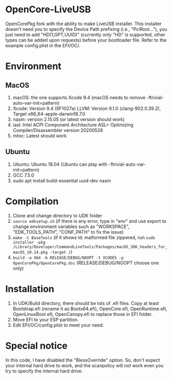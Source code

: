 # OpenCore-LiveUSB
OpenCorePkg fork with the ability to make LiveUSB installer. This installer doesn't need you to specify the Device Path prefixing (i.e., "PciRoot..."), you just need to add "HD(1,GPT,UUID)" (currently only "HD" is supported, other types can be added upon requests) before your bootloader file. Refer to the example config.plist in the EFI/OC/.

# Environment
## MacOS
1. macOS: the one supports Xcode 9.4 (macOS needs to remove -ftrivial-auto-var-init=pattern)
2. Xcode: Version 9.4 (9F1027a)
LLVM: Version 9.1.0 (clang-902.0.39.2), Target x86_64-apple-darwin18.7.0
3. nasm: version 2.15.05 (or latest version should work)
4. iasl: Intel ACPI Component Architecture ASL+ Optimizing Compiler/Disassembler version 20200528
5. mtoc: Latest should work

## Ubuntu
1. Ubuntu: Ubuntu 18.04 (Ubuntu can play with -ftrivial-auto-var-init=pattern)
2. GCC 7.5.0
3. sudo apt install build-essential uuid-dev nasm

# Compilation
1. Clone and change directory to UDK folder
2. ``source edksetup.sh`` (if there is any error, type in "env" and use export to change environment variables such as "WORKSPACE", "EDK_TOOLS_PATH", "CONF_PATH" to fix the issue)
3. ``make -C BaseTools`` (if it shows ld: malformed file zippered, run ``sudo installer -pkg /Library/Developer/CommandLineTools/Packages/macOS_SDK_headers_for_macOS_10.14.pkg -target /``)
4. ``build -a X64 -b RELEASE/DEBUG/NOOPT -t XCODE5 -p OpenCorePkg/OpenCorePkg.dsc`` (RELEASE/DEBUG/NOOPT choose one only)

# Installation
1. In UDK/Build directory, there should be lots of .efi files. Copy at least Bootstrap.efi (rename it as Bootx64.efi), OpenCore.efi, OpenRuntime.efi, OpenLinuxBoot.efi, OpenCanopy.efi to replace those in EFI folder.
2. Move EFI to your ESP partition.
3. Edit EFI/OC/config.plist to meet your need.

# Special notice
In this code, I have disabled the "BlessOverride" option. So, don't expect your internal hard drive to work, and the scanpolicy 
will not work even you try to specify the internal hard drive.
